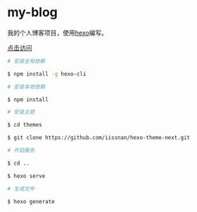 # my-blog

我的个人博客项目，使用[hexo](https://github.com/hexojs/hexo)编写。

[点击访问](http://classlfz.github.io)

```sh
# 安装全局依赖

$ npm install -g hexo-cli

# 安装本地依赖

$ npm install

# 安装主题

$ cd themes

$ git clone https://github.com/iissnan/hexo-theme-next.git

# 开启服务

$ cd ..

$ hexo serve

# 生成文件

$ hexo generate
```